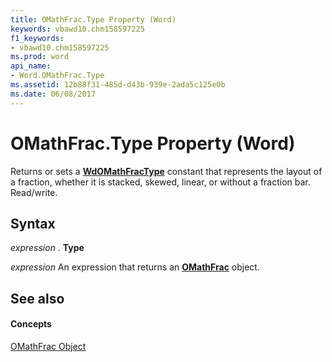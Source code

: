 ```yaml
---
title: OMathFrac.Type Property (Word)
keywords: vbawd10.chm158597225
f1_keywords:
- vbawd10.chm158597225
ms.prod: word
api_name:
- Word.OMathFrac.Type
ms.assetid: 12b88f31-485d-d43b-939e-2ada5c125e0b
ms.date: 06/08/2017
---
```



# OMathFrac.Type Property (Word)

Returns or sets a **[WdOMathFracType](wdomathfractype-enumeration-word.md)** constant that represents the layout of a fraction, whether it is stacked, skewed, linear, or without a fraction bar. Read/write.


## Syntax

 _expression_ . **Type**

 _expression_ An expression that returns an **[OMathFrac](omathfrac-object-word.md)** object.


## See also


#### Concepts


[OMathFrac Object](omathfrac-object-word.md)

